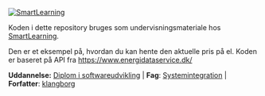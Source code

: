 ﻿[![SmartLearning][smartlearning-img]][smartlearning] 

Koden i dette repository bruges som undervisningsmateriale hos [SmartLearning].

Den er et eksempel på, hvordan du kan hente den aktuelle pris på el. Koden er baseret på API fra https://www.energidataservice.dk/


**Uddannelse:** [Diplom i softwareudvikling] | **Fag**: [Systemintegration] | **Forfatter**: [klangborg]



[smartlearning-img]: https://avatars.githubusercontent.com/u/89007769?s=200&u=a9050068e13b10e71a684e6789e1ec757f93e07c&v=4
[smartlearning]: https://smartlearning.dk
[Diplom i softwareudvikling]: https://www.smartlearning.dk/diplomuddannelser/diplom-i-softwareudvikling
[Systemintegration]: https://www.smartlearning.dk/diplomuddannelser/diplom-i-softwareudvikling/systemintegration
[klangborg]: https://github.com/klangborg
